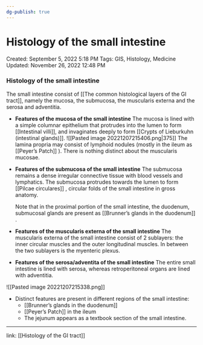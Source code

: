 ```yaml
---
dg-publish: true
---
```


# Histology of the small intestine

Created: September 5, 2022 5:18 PM
Tags: GIS, Histology, Medicine
Updated: November 26, 2022 12:48 PM

### Histology of the small intestine
The small intestine consist of [[The common histological layers of the GI tract]], namely the mucosa, the submucosa, the muscularis externa and the serosa and adventitia.
- **Features of the mucosa of the small intestine**
    The mucosa is lined with a simple columnar epithelium that protrudes into the lumen to form [[Intestinal villi]], and invaginates deeply to form [[Crypts of Lieburkuhn (intestinal glands)]].
    ![[Pasted image 20221207215406.png|375]]
    The lamina propria may consist of lymphoid nodules (mostly in the ileum as [[Peyer’s Patch]] ).
    There is nothing distinct about the muscularis mucosae.
- **Features of the submucosa of the small intestine**
    The submucosa remains a dense irregular connective tissue with blood vessels and lymphatics.
    The submucosa protrudes towards the lumen to form [[Pilcae circulares]] , circular folds of the small intestine in gross anatomy.
    
    Note that in the proximal portion of the small intestine, the duodenum, submucosal glands are present as [[Brunner’s glands in the duodenum]] .
    
- **Features of the muscularis externa of the small intestine**
    The muscularis externa of the small intestine consist of 2 sublayers: the inner circular muscles and the outer longitudinal muscles.
    In between the two sublayers is the myenteric plexus.
- **Features of the serosa/adventita of the small intestine**
    The entire small intestine is lined with serosa, whereas retroperitoneal organs are lined with adventitia.
    
![[Pasted image 20221207215338.png]]
- Distinct features are present in different regions of the small intestine:
    - [[Brunner’s glands in the duodenum]]
    - [[Peyer’s Patch]] in the ileum
    - The jejunum appears as a textbook section of the small intestine.

---

link: [[Histology of the GI tract]]